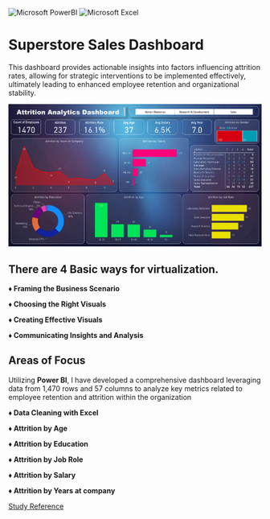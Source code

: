![Microsoft PowerBI](https://img.shields.io/badge/Microsoft-PowerBI-yellow.svg)
![Microsoft Excel](https://img.shields.io/badge/Microsoft-Excel-green.svg)

# Superstore Sales Dashboard

This dashboard provides actionable insights into factors influencing attrition rates, allowing for strategic interventions to be implemented effectively, ultimately leading to enhanced employee retention and organizational stability.

![Dashboard](https://github.com/rsturka/Attrition-Analytics-Dashboard/blob/main/Images/Dashboard.png)

## There are 4 Basic ways for virtualization. 

**♦ Framing the Business Scenario**

**♦ Choosing the Right Visuals**

**♦ Creating Effective Visuals**

**♦ Communicating Insights and Analysis**

## Areas of Focus

Utilizing **Power BI**, I have developed a comprehensive dashboard leveraging data from 1,470 rows and 57 columns to analyze key metrics related to employee retention and attrition within the organization

**♦ Data Cleaning with Excel**

**♦ Attrition by Age**

**♦ Attrition by Education**

**♦ Attrition by Job Role**

**♦ Attrition by Salary**

**♦ Attrition by Years at company**

[Study Reference](https://github.com/rsturka/Attrition-Analytics-Dashboard/blob/main/Project.pbix)

